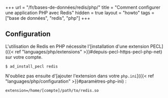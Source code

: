 +++
url = "/fr/bases-de-données/redis/php/"
title = "Comment configurer une application PHP avec Redis"
hidden = true
layout = "howto"
tags = ["base de données", "redis", "php"]
+++

## Configuration

L'utilisation de Redis en PHP nécessite l'[installation d'une extension PECL]({{< ref "languages/php/extensions" >}}#depuis-pecl-https-pecl-php-net) sur votre compte.

```
$ ad_install_pecl redis
```

N'oubliez pas ensuite d'[ajouter l'extension dans votre `php.ini`]({{< ref "languages/php/configuration" >}}#paramètres-php-ini) :

```
extension=/home/[compte]/path/to/redis.so
```
